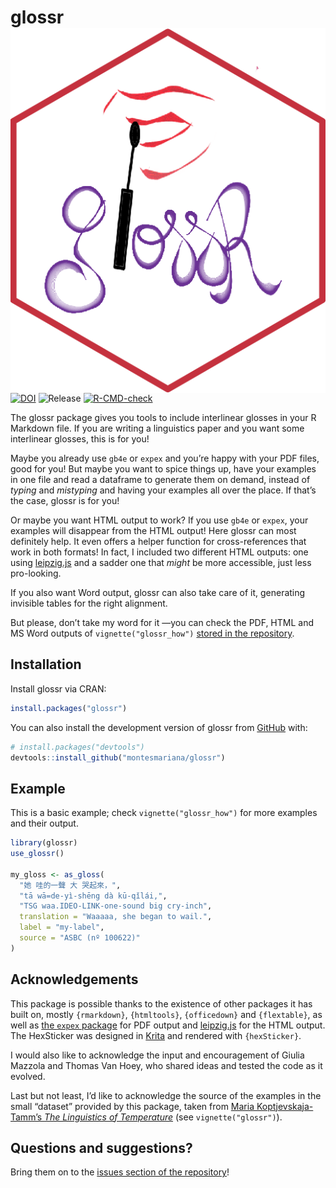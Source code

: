 
<!-- README.md is generated from README.Rmd. Please edit that file -->

# glossr <img src="man/figures/logo.png" align="right" />

<!-- badges: start -->

[![DOI](https://zenodo.org/badge/485119883.svg)](https://zenodo.org/badge/latestdoi/485119883)
![Release](https://img.shields.io/github/v/release/montesmariana/glossr)
[![R-CMD-check](https://github.com/montesmariana/glossr/actions/workflows/R-CMD-check.yaml/badge.svg)](https://github.com/montesmariana/glossr/actions/workflows/R-CMD-check.yaml)
<!-- badges: end -->

The glossr package gives you tools to include interlinear glosses in
your R Markdown file. If you are writing a linguistics paper and you
want some interlinear glosses, this is for you!

Maybe you already use `gb4e` or `expex` and you’re happy with your PDF
files, good for you! But maybe you want to spice things up, have your
examples in one file and read a dataframe to generate them on demand,
instead of *typing* and *mistyping* and having your examples all over
the place. If that’s the case, glossr is for you!

Or maybe you want HTML output to work? If you use `gb4e` or `expex`,
your examples will disappear from the HTML output! Here glossr can most
definitely help. It even offers a helper function for cross-references
that work in both formats! In fact, I included two different HTML
outputs: one using
[leipzig.js](https://github.com/bdchauvette/leipzig.js/) and a sadder
one that *might* be more accessible, just less pro-looking.

If you also want Word output, glossr can also take care of it,
generating invisible tables for the right alignment.

But please, don’t take my word for it —you can check the PDF, HTML and
MS Word outputs of `vignette("glossr_how")` [stored in the
repository](https://github.com/montesmariana/glossr/tree/main/inst/examples).

## Installation

Install glossr via CRAN:

``` r
install.packages("glossr")
```

You can also install the development version of glossr from
[GitHub](https://github.com/) with:

``` r
# install.packages("devtools")
devtools::install_github("montesmariana/glossr")
```

## Example

This is a basic example; check `vignette("glossr_how")` for more
examples and their output.

``` r
library(glossr)
use_glossr()

my_gloss <- as_gloss(
  "她 哇的一聲 大 哭起來，",
  "tā wā=de-yì-shēng dà kū-qǐlái,",
  "TSG waa.IDEO-LINK-one-sound big cry-inch",
  translation = "Waaaaa, she began to wail.",
  label = "my-label",
  source = "ASBC (nº 100622)"
)
```

## Acknowledgements

This package is possible thanks to the existence of other packages it
has built on, mostly `{rmarkdown}`, `{htmltools}`, `{officedown}` and
`{flextable}`, as well as [the `expex`
package](https://ctan.org/pkg/expex?lang=en) for PDF output and
[leipzig.js](https://github.com/bdchauvette/leipzig.js/) for the HTML
output. The HexSticker was designed in [Krita](https://krita.org/en/)
and rendered with `{hexSticker}`.

I would also like to acknowledge the input and encouragement of Giulia
Mazzola and Thomas Van Hoey, who shared ideas and tested the code as it
evolved.

Last but not least, I’d like to acknowledge the source of the examples
in the small “dataset” provided by this package, taken from [Maria
Koptjevskaja-Tamm’s *The Linguistics of
Temperature*](https://www.jbe-platform.com/content/books/9789027269171)
(see `vignette("glossr")`).

## Questions and suggestions?

Bring them on to the [issues section of the
repository](https://github.com/montesmariana/glossr/issues)!
